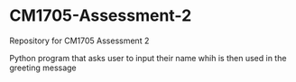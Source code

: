 # CM1705-Assessment-2
Repository for CM1705 Assessment 2

Python program that asks user to input their name whih is then used in the greeting message
